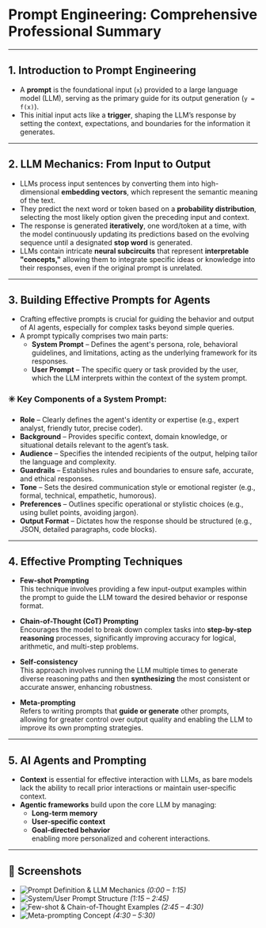 # Prompt Engineering: Comprehensive Professional Summary

---

## 1. Introduction to Prompt Engineering

- A **prompt** is the foundational input (`x`) provided to a large language model (LLM), serving as the primary guide for its output generation (`y = f(x)`).
- This initial input acts like a **trigger**, shaping the LLM’s response by setting the context, expectations, and boundaries for the information it generates.

---

## 2. LLM Mechanics: From Input to Output

- LLMs process input sentences by converting them into high-dimensional **embedding vectors**, which represent the semantic meaning of the text.
- They predict the next word or token based on a **probability distribution**, selecting the most likely option given the preceding input and context.
- The response is generated **iteratively**, one word/token at a time, with the model continuously updating its predictions based on the evolving sequence until a designated **stop word** is generated.
- LLMs contain intricate **neural subcircuits** that represent **interpretable "concepts,"** allowing them to integrate specific ideas or knowledge into their responses, even if the original prompt is unrelated.

---

## 3. Building Effective Prompts for Agents

- Crafting effective prompts is crucial for guiding the behavior and output of AI agents, especially for complex tasks beyond simple queries.
- A prompt typically comprises two main parts:
  - **System Prompt** – Defines the agent's persona, role, behavioral guidelines, and limitations, acting as the underlying framework for its responses.
  - **User Prompt** – The specific query or task provided by the user, which the LLM interprets within the context of the system prompt.

### ✳️ Key Components of a System Prompt:

- **Role** – Clearly defines the agent's identity or expertise (e.g., expert analyst, friendly tutor, precise coder).
- **Background** – Provides specific context, domain knowledge, or situational details relevant to the agent’s task.
- **Audience** – Specifies the intended recipients of the output, helping tailor the language and complexity.
- **Guardrails** – Establishes rules and boundaries to ensure safe, accurate, and ethical responses.
- **Tone** – Sets the desired communication style or emotional register (e.g., formal, technical, empathetic, humorous).
- **Preferences** – Outlines specific operational or stylistic choices (e.g., using bullet points, avoiding jargon).
- **Output Format** – Dictates how the response should be structured (e.g., JSON, detailed paragraphs, code blocks).

---

## 4. Effective Prompting Techniques

- **Few-shot Prompting**  
  This technique involves providing a few input-output examples within the prompt to guide the LLM toward the desired behavior or response format.

- **Chain-of-Thought (CoT) Prompting**  
  Encourages the model to break down complex tasks into **step-by-step reasoning** processes, significantly improving accuracy for logical, arithmetic, and multi-step problems.

- **Self-consistency**  
  This approach involves running the LLM multiple times to generate diverse reasoning paths and then **synthesizing** the most consistent or accurate answer, enhancing robustness.

- **Meta-prompting**  
  Refers to writing prompts that **guide or generate** other prompts, allowing for greater control over output quality and enabling the LLM to improve its own prompting strategies.

---

## 5. AI Agents and Prompting

- **Context** is essential for effective interaction with LLMs, as bare models lack the ability to recall prior interactions or maintain user-specific context.
- **Agentic frameworks** build upon the core LLM by managing:
  - **Long-term memory**
  - **User-specific context**
  - **Goal-directed behavior**  
  enabling more personalized and coherent interactions.

---

## 📸 Screenshots

- ![Prompt Definition & LLM Mechanics](#) *(0:00 – 1:15)*
- ![System/User Prompt Structure](#) *(1:15 – 2:45)*
- ![Few-shot & Chain-of-Thought Examples](#) *(2:45 – 4:30)*
- ![Meta-prompting Concept](#) *(4:30 – 5:30)*

